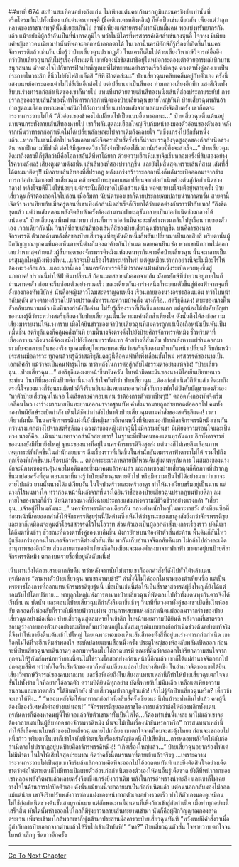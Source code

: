 ##บทที่ 674 สะท้านสะเทือนอย่างถึงแก่น
ไม่เพียงแต่นครเก้านรกภูมิและนครชิงชัยเท่านั้นที่ครึกโครมกันไปทั้งเมือง แม้แต่นครเทพจุติ (ชื่อเดิมนครหลิงหลิน) ก็ยังเป็นเช่นเดียวกัน เพียงแต่ว่าลูกหลานของราชาเทพจุตินั้นมีเยอะเกินไป ลำพังเพียงแค่สายตรงก็มากนับหมื่นคน พอแบ่งทรัพยากรกันแล้ว แม้จะยังมีผู้กล้าอันเป็นที่น่าภาคภูมิใจ ทว่าไม่มีใครที่พรสวรรค์เลิศล้ำเช่นกงซุนอี้ โจวหง มีเพียงแค่หญิงสาวคนเดียวเท่านั้นที่พอจะออกหน้าออกตาได้
ในเวลานี้นครผียักษ์ก็รู้เรื่องที่เกิดขึ้นในนครจักรพรรดิแล้วเช่นกัน เมื่อรู้ว่าป๋ายเสี่ยวฉุนปรากฏตัว ในนครก็เต็มไปด้วยเสียงวิพากษ์วิจารณ์อื้ออึง
ทว่าป๋ายเสี่ยวฉุนกลับไม่รู้เรื่องทั้งหมดนี้ เขายังคงนั่งขัดสมาธิอยู่ในหม้อกระดองเต่าด้วยอารมณ์เบิกบานสนุกสนาน ลำพองใจไปกับการฝึกบำเพ็ญตบะที่ไต่ทะยานอย่างรวดเร็วถึงขีดสุด ดวงตาทั้งคู่ของเขาเป็นประกายไหวระริก ชี้นิ้วไปยังไฟสิบเอ็ดสี
“หึหึ ฝึกต่อล่ะนะ” ป๋ายเสี่ยวฉุนเคลิบเคลิ้มอยู่กับตัวเอง ครั้งนี้แสงบนหม้อกระดองเต่าไม่ใช่สีเงินอีกต่อไป แต่เปลี่ยนมาเป็นสีทอง ท่ามกลางเสียงอึกทึก แสงสีเงินทั้งสิบบนร่างทารกก่อกำเนิดของเขาก็หายไป แทนที่มาด้วยลายเส้นสีทองหนึ่งเส้นที่ส่องประกายระยับ!
การปรากฏของลายเส้นสีทองนี้ทำให้ทารกก่อกำเนิดของป๋ายเสี่ยวฉุนขยายใหญ่ทันที ป๋ายเสี่ยวฉุนพลันอ้าปากสูดลมเฮือก เพราะพอไพล่นึกไปถึงการเปลี่ยนแปลงหลังจากหลอมพลังจิตสิบครั้ง เขาก็อดจะกระวนกระวายไม่ได้
“ตัวอ่อนของข้าคงไม่เปลี่ยนไปเป็นแบบอื่นหรอกนะ...” ป๋ายเสี่ยวฉุนตื่นเต้นอยู่นานจนกระทั่งลายเส้นสีทองหายไป เขาก็พลันสูดลมเฮือกใหญ่ รีบก้มหน้าลงมองตัวอ่อนของตัวเอง หลังจากเห็นว่าทารกก่อกำเนิดไม่ได้เปลี่ยนลักษณะไปจากเดิมถึงคลายใจ
“แข็งแกร่งไปอีกขั้นหนึ่งแล้ว...หากเป็นเช่นนี้ต่อไป หลังหลอมพลังจิตครบสิบสี่ครั้งข้าก็น่าจะบรรลุถึงจุดสูงสุดของก่อกำเนิดช่วงต้น หากฝึกตามวิธีปกติ ต่อให้มีสุดยอดวิชาก็ยังจำเป็นต้องใช้เวลานับร้อยปีถึงจะสำเร็จ...” ป๋ายเสี่ยวฉุนคิดมาถึงตรงนี้ก็รู้สึกว่านี่คือโอกาสอันดีที่หาได้ยาก ด้วยความฮึกเหิมเขาจึงเริ่มหลอมครั้งที่สิบสองอย่างไร้ความลังเล!
เสียงตูมตามดังสนั่น เส้นสีทองที่สองปรากฏขึ้น และยังไม่สิ้นสุดเพราะเส้นที่สาม เส้นที่สี่ได้ตามมาติดๆ!!
เมื่อลายเส้นสีทองที่สี่ปรากฏ พลังแกร่งกร้าวระลอกหนึ่งก็พลันระเบิดออกมาจากร่างทารกก่อกำเนิดของป๋ายเสี่ยวฉุน คล้ายจะฝ่าทะลุขอบเขตเปลี่ยนจากก่อกำเนิดช่วงต้นสู่ก่อกำเนิดช่วงกลาง!
พลังโจมตีนี้ไม่ใช่น้อยๆ แต่กระนั้นก็ยังขาดไปอีกส่วนหนึ่ง พอพยายามโจมตีอยู่หลายครั้ง ป๋ายเสี่ยวฉุนก็จำต้องถอดใจไปก่อน เมื่อลืมตา นัยน์ตาของเขาก็ฉายประกายคมปลาบน่าหวาดหวั่น
สายตานี้เจิดจ้า หากเทียบกับเมื่อครู่ตอนที่เขาเพิ่งก่อกำเนิดสำเร็จก็เรียกได้ว่าแตกต่างกันราวฟ้ากับเหว!
“ถึงขีดสุดแล้ว แต่ว่าหลังหลอมพลังจิตสิบห้าครั้งต้องสามารถฝ่าทะลุขั้นกลายเป็นก่อกำเนิดช่วงกลางได้แน่นอน” ป๋ายเสี่ยวฉุนพึมพำแผ่วเบา ก่อนที่ทารกก่อกำเนิดจะสะบัดร่างหวนกลับไปสู่เรือนกายของตัวเอง
เวลาเดียวกันนั้น วินาทีที่ลายเส้นสีทองเส้นที่สี่ของป๋ายเสี่ยวฉุนปรากฏขึ้น บนศิลาของนครจักรพรรดิ ตัวเลขด้านหลังชื่อของป๋ายเสี่ยวฉุนที่อยู่อันดับหนึ่งก็พลันเปลี่ยนมาเป็นเลขสิบสี่ พริบตานั้นผู้ฝึกวิญญาณทุกคนที่มองเห็นภาพนี้ต่างก็มองตาค้างกันไปหมด หลายคนยืนเซ่อ พวกเขานึกภาพไม่ออกเลยว่าหากสุดท้ายแล้วผู้สืบทอดของจักรพรรดิหมิงแห่งแดนทุรกันดารคือป๋ายเสี่ยวฉุน นั่นจะกลายเป็นมรสุมลูกใหญ่ถึงเพียงไหน...แล้วจะเป็นเรื่องไร้สาระเท่าไหร่!
แต่ดูเหมือนว่าทุกอย่างนี้จะไม่มีอะไรให้ต้องพะวงอีกแล้ว...และเวลานี้เอง ในนครจักรพรรดิก็มีปราณคนฟ้าเส้นหนึ่งระเบิดพวยพุ่งขึ้นสู่นภากาศ!
ปราณนี้ทำให้ฟ้าดินเปลี่ยนสี ก้อนเมฆสลายตัวออกจากกัน มังกรยักษ์ที่ว่ายวนอยู่ภายในก็ม่านตาหดตัว ก่อนจะรีบซ่อนตัวอย่างรวดเร็ว ขณะเดียวกันเงาร่างหนึ่งก็ทะยานตัวขึ้นสู่ท้องฟ้าจากจุดที่ตั้งของกองทัพผียักษ์ นั่นคือหญิงสาวโฉมสะคราญคนหนึ่ง เรือนกายของนางอรชรอ้อนแอ้น ทว่าใบหน้ากลับดุดัน ดวงตาหงส์อวลไปด้วยปราณสังหารและความบ้าคลั่ง นางก็คือ...สตรีธุลีแดง!
ตบะของนางฟื้นตัวกลับมานานแล้ว เดิมทีนางกำลังปิดด่าน ไม่รับรู้เรื่องราวที่เกิดขึ้นภายนอก แต่ลูกน้องใต้บังคับบัญชาของนางรู้ดีว่าระหว่างสตรีธุลีแดงกับป๋ายเสี่ยวฉุนนั้นมีความแค้นลึกล้ำเพียงใด ดังนั้นถึงได้ส่งข้อความเสียงมารายงานให้นางทราบ
เมื่อได้ยินข่าวของเจ้าป๋ายเสี่ยวฉุนที่สมควรถูกแร่เนื้อเถือหนังเป็นพันเป็นหมื่นชิ้น สตรีธุลีแดงก็คลุ้มคลั่งทันที ยามนี้นางจึงตรงดิ่งไปยังป้ายศิลาจักรพรรดิหมิง ชั่วพริบตาที่เยื้องกรายมาถึงนางก็จ้องเขม็งไปยังชื่อบนบรรทัดแรก ด้วยร่างที่สั่นเทิ้ม ปราณสังหารแผ่ซ่านออกมาราวกับจะกลายเป็นของจริง
ทุกคนที่อยู่โดยรอบพอเห็นว่าสตรีธุลีแดงมาก็พากันหน้าเปลี่ยนสี รีบก้มหน้าประสานมือคารวะ ทุกคนล้วนรู้ดีว่าสตรีธุลีแดงผู้นี้คือคนฟ้าที่เพิ่งเลื่อนขั้นใหม่ พรสวรรค์ของนางเป็นเอกเลิศล้ำ แม้ว่าจะเป็นคนฟ้ารุ่นใหม่ ทว่าพลังในการต่อสู้กลับไม่ธรรมดาอย่างแท้จริง!
“ป๋ายเสี่ยวฉุน...ป๋ายเสี่ยวฉุน...” สตรีธุลีแดงเงยหน้าขึ้นทันควัน ใบหน้ามืดทะมึนของนางมีไอเย็นเยียบหนาวสะท้าน วินาทีที่มองเห็นป้ายศิลานี้นางก็เข้าใจทันทีว่า ป๋ายเสี่ยวฉุน...ต้องก่อกำเนิดวิถีฟ้าแล้ว คิดมาถึงตรงนี้ใจของนางก็ร้อนรนผิดปกติจึงรีบหยิบแผ่นหยกมาออกคำสั่งกับกองทัพใต้บังคับบัญชาของตัวเอง
“หาตัวป๋ายเสี่ยวฉุนให้เจอ ไม่เสียดายค่าตอบแทน ข้าต้องการตัวเขาเป็นๆ!!”
ตลอดทั้งกองทัพจึงเริ่มเคลื่อนไหว เงาร่างมากมายบินทะยานออกมาจากฐานทัพ คำสั่งมากมายถูกถ่ายทอดต่อออกไป คนทั้งกองทัพผียักษ์ระเบิดกำลัง เห็นได้ชัดว่ากำลังไปหาตัวป๋ายเสี่ยวฉุนตามคำสั่งของสตรีธุลีแดง!
เวลาเดียวกันนั้น ในนครจักรพรรดิแห่งนี้ยังมีหญิงสาวอีกคนหนึ่งที่จับตามองป้ายศิลาจักรพรรดิหมิงเช่นกัน ทว่านางแตกต่างไปจากสตรีธุลีแดง ดวงตาของหญิงสาวผู้นี้ไม่มีความเย็นชา มีเพียงความร้อนใจและเป็นห่วง
นางก็คือ...เฉินม่านเหยาจากสำนักสยบธาร!
ในฐานะที่เป็นคนของแดนทุรกันดาร อีกทั้งอาจารย์ของนางยังมีที่มายิ่งใหญ่ ฐานะของนางที่อยู่ในนครจักรพรรดิจึงสูงส่ง แต่นางก็ไม่เคยลืมเลือนภาพเหตุการณ์ที่เกิดขึ้นในสำนักสยบธาร ลืมเรื่องราวที่เกิดขึ้นในสำนักอันตมรรคาฟ้าดาราไม่ได้ รวมไปถึงทุกเรื่องที่เกิดขึ้นบนเรือรบลำนั้น...
ตลอดระยะเวลาหลายปีที่หวนคืนสู่แดนทุรกันดาร ในสมองของนางมักจะมีภาพของคนคุ้นเคยในอดีตลอยขึ้นมาคนแล้วคนเล่า และภาพของป๋ายเสี่ยวฉุนก็คือภาพที่ปรากฏขึ้นมาบ่อยครั้งที่สุด
ตอนแรกที่นางรู้ว่าป๋ายเสี่ยวฉุนหายตัวไป หรือมีความเป็นไปได้อย่างมากว่าเขาจะตายไปแล้ว ยามนั้นนางได้แต่เงียบงัน ในใจปวดร้าวและเศร้าอาดูร ทำให้นางเงียบขรึมอยู่เป็นนาน แต่นางก็ไร้หนทางใด
ทว่าก่อนหน้านี้หลังจากที่นางได้ยินว่าชื่อของป๋ายเสี่ยวฉุนปรากฏบนป้ายศิลา ลมหายใจของนางก็ถี่รัว นัยน์ตาของนางก็ยิ่งฉายประกายแสงแห่งความมีชีวิตชีวาอย่างแรงกล้า
“เสี่ยวฉุน...เจ้าอยู่ที่ไหนกันนะ...”
นครจักรพรรดิเวลาเดียวกัน กลางตำหนักใหญ่ในพระราชวัง ต้าเทียนซือที่ก่อนหน้านี้เคยออกคำสั่งให้จักรพรรดิขุยรุ่นนี้ปิดด่านซึ่งเห็นได้ว่าฐานะของเขาสูงส่งยิ่งกว่าจักรพรรดิขุย และเขาก็เหมือนจะคุมตัวโอรสสวรรค์ไว้ในโอวาท ส่วนตัวเองเป็นผู้ออกคำสั่งบงการเรื่องราว บัดนี้เขาได้ลืมตาขึ้นช้าๆ
ชั่วขณะที่ดวงตาทั้งคู่ของเขาลืมขึ้น มังกรยักษ์บนท้องฟ้าตัวสั่นสะท้าน พื้นดินก็สั่นไหว ผู้แข็งแกร่งทุกคนในนครจักรพรรดิต่างตัวสั่นเทิ้ม พากันเก็บอำนาจจิตกลับคืนมา ไม่กล้าไปล่วงละเมิดอานุภาพของอีกฝ่าย
ส่วนสายตาของต้าเทียนซือก็เหมือนจะมองต่ำลงมาจากฟากฟ้า มาตกอยู่บนป้ายศิลาจักรพรรดิหมิง ตกลงบนรายชื่อที่อยู่ดันดับหนึ่ง!

เนิ่นนานถึงได้ถอนสายตากลับคืน ทว่าหลังจากนั้นไม่นานเขาก็ออกคำสั่งที่ดังไปทั่วใต้หล้าแดนทุรกันดาร
“ตามหาตัวป๋ายเสี่ยวฉุน พาเขามาพบข้า!”
คำสั่งนี้ไม่ได้ออกในนามของต้าเทียนซือ แต่เป็นพระราชโองการที่ออกแทนจักรพรรดิขุยรุ่นนี้ เมื่อเป็นเช่นนี้ต่อให้เป็นสี่ราชาสวรรค์ผู้ยิ่งใหญ่ก็ยังได้แต่ยอมรับไปโดยปริยาย...
พายุลูกใหญ่แห่งการตามหาป๋ายเสี่ยวฉุนที่พัดตลบไปทั่วทั้งแดนทุรกันดารจึงได้เริ่มขึ้น ณ บัดนั้น
และตอนนี้ป๋ายเสี่ยวฉุนก็กำลังลืมตาขึ้นช้าๆ วินาทีที่ดวงตาทั้งคู่ของเขาเปิดขึ้นในห้องลับ ตลอดทั้งห้องลับก็ราวกับมีสายฟ้าวาบผ่าน อานุภาพสยบแห่งก่อกำเนิดแผ่ออกมาจากร่างของป๋ายเสี่ยวฉุนอย่างต่อเนื่อง
ป๋ายเสี่ยวฉุนสูดลมหายใจเข้าลึก ใบหน้าเผยความปิติยินดี หลังจากที่เขาตรวจสอบดูร่างกายของตัวเองอย่างละเอียดก็พบว่าตนอยู่ในขั้นสมบูรณ์แบบของก่อกำเนิดช่วงต้นอย่างแท้จริง นี่จึงทำให้เขายิ่งตื่นเต้นเข้าไปใหญ่ โดยเฉพาะพอมองเห็นเส้นสีทองทั้งสี่ที่อยู่บนร่างทารกก่อกำเนิด เขาก็อดไม่ได้ที่จะฮึกเหิมลำพองใจ สะบัดปลายแขนเสื้อหนึ่งครั้ง ประตูใหญ่ของห้องลับพลันเปิดออก ก่อนจะที่ป๋ายเสี่ยวฉุนจะเดินอาดๆ ออกมาพร้อมไปโอ้อวดบารมี
ขณะที่คิดว่าจะออกไปเรียกความสนใจจากทุกคนให้รู้กันสักหน่อยว่ายามนี้ตนไม่ใช่รวมโอสถอย่างก่อนหน้านี้อีกแล้ว เขาก็ได้แผ่อำนาจจิตออกไปปกคลุมสี่ทิศ ทว่าทันใดนั้นสีหน้าของเขาก็พลันเปลี่ยนแปลงไปอย่างสิ้นเชิง
ในอำนาจจิตของเขาได้ยินเสียงวิพากษ์วิจารณ์ของคนมากมาย และชื่อที่เอ่ยถึงในเสียงสนทนาเหล่านี้ก็ทำให้ป๋ายเสี่ยวฉุนตกใจจนสั่นไปทั้งร่าง ใจที่อยากโอ้อวดตัว ความปิติยินดีทุกอย่าง บัดนี้หายวับไม่มีเหลือ เหลือแค่เพียงความลนลานและหวาดกลัว
“ได้ยินหรือยัง ป๋ายเสี่ยวฉุนปรากฏตัวแล้ว! เจ้าไม่รู้จักป๋ายเสี่ยวฉุนหรือ? เดี๋ยวข้าจะเล่าให้ฟัง...”
“หลอมพลังจิตให้แก่ทารกก่อกำเนิดสิบสี่ครั้งเชียวนะ นี่มันบ้าระห่ำเกินไปแล้ว คนผู้นี้ต้องมีของวิเศษล้ำค่าอย่างแน่นอน!”
“จักรพรรดิขุยออกราชโองการแล้วว่าต่อให้ต้องพลิกทั้งแดนทุรกันดารก็ต้องหาคนผู้นี้ให้เจอแล้วจับตัวเขามาทั้งเป็นให้ได้...ก็ต้องทำเช่นนี้แหละ หาไม่แล้วเขาจะต้องกลายมาเป็นผู้สืบทอดของจักรพรรดิหมิง นั่นจะไม่เป็นเรื่องน่าขันหรอกหรือ”
การสนทนาเหล่านี้ทำให้สีเลือดบนใบหน้าของป๋ายเสี่ยวฉุนหายไปเกลี้ยง เขาตกใจจนเกือบจะสะดุ้งโหยง ก่อนจะเซถอยไปหนึ่งก้าว พริบตานั้นเขาก็เข้าใจทันทีว่าตนลืมเรื่องสำคัญข้อหนึ่งไปเสียสิ้น...การหลอมพลังจิตให้กับก่อกำเนิดจะไปปรากฏอยู่บนป้ายศิลาจักรพรรดิหมิง!!
“เกิดเรื่องใหญ่แล้ว...” ป๋ายเสี่ยวฉุนอยากร้องไห้แต่ไม่มีน้ำตา ในใจให้เสียใจสุดประมาณ คิดว่าครั้งนี้ตนรนหาที่ตายเข้าแล้วจริงๆ ...เพราะความกระวนกระวายไม่เป็นสุขเขาจึงรีบล้มเลิกความคิดที่จะออกไปโอ้อวดตนทันที และยิ่งตัดสินใจอย่างเด็ดขาดว่าต่อให้ตายตนก็ไม่มีทางเปิดเผยตัวอ่อนก่อกำเนิดของตัวเองให้คนอื่นรู้เด็ดขาด ยังดีที่หน้ากากของเขาหลอมพลังจิตมาแล้วหลายครั้งจึงแข็งแกร่งยิ่งกว่าเดิม พลังในการอำพรางน่าตะลึง และเขาก็ไม่เคยวางใจในด้านการปกปิดตัวเอง ดังนั้นแม้ยามนี้จะกลายมาเป็นก่อกำเนิดแล้ว แต่คนนอกกลับมองไม่ออกแม้แต่น้อย
เขาจึงรีบปรับพลังการซ่อนแฝงของหน้ากากตัวเองอย่างรวดเร็ว ทำให้ตัวเองมองดูเหมือนไม่ใช่ก่อกำเนิดช่วงต้นขั้นสมบูรณ์แบบ แต่ลักษณะเหมือนคนที่เพิ่งก้าวเข้าสู่ก่อกำเนิด เมื่อทำทุกอย่างนี้เสร็จสิ้น ทันใดนั้นห่างออกไปไกลก็มีรุ้งยาวหลายเส้นทะยานเข้ามา นั่นก็คือผู้ฝึกวิญญาณกองลาดตระเวน เพิ่งจะเข้ามาใกล้พวกเขาก็พุ่งเข้ามาประสานมือคารวะป๋ายเสี่ยวฉุนทันที
“หวังเหย่มีคำสั่งว่าเมื่อผู้กำกับการป๋ายออกจากด่านแล้วให้รีบไปเข้าเฝ้าทันที!”
“หา?” ป๋ายเสี่ยวฉุนตัวสั่น ใจหายวาบ ตกใจจนใบหน้าเล็กๆ ซีดขาวอีกครั้ง

------


[Go To Next Chapter]( ./112.md)